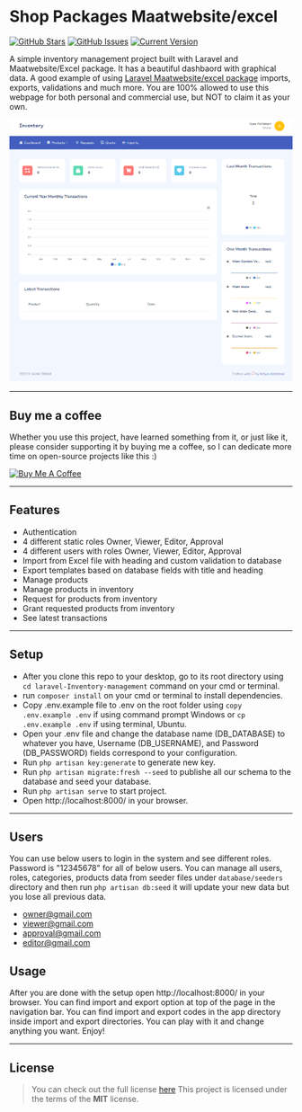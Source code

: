 # Shop Packages Maatwebsite/excel

[![GitHub Stars](https://img.shields.io/github/stars/IlyasKohistani/laravel-Inventory-management.svg)](https://github.com/IlyasKohistani/laravel-Inventory-management/stargazers) [![GitHub Issues](https://img.shields.io/github/issues/IlyasKohistani/laravel-Inventory-management.svg)](https://github.com/IlyasKohistani/laravel-Inventory-management/issues) [![Current Version](https://img.shields.io/badge/version-1.0.0-green.svg)](https://github.com/IlyasKohistani/laravel-Inventory-management)

A simple inventory management project built with Laravel and Maatwebsite/Excel package. It has a beautiful dashbaord with graphical data. A good example of using [Laravel Maatwebsite/excel package](https://laravel-excel.com/) imports, exports, validations and much more. You are 100% allowed to use this webpage for both personal and commercial use, but NOT to claim it as your own.

![Snapshot](https://github.com/IlyasKohistani/laravel-Inventory-management/blob/master/public/images/snapshot.png)

---

## Buy me a coffee

Whether you use this project, have learned something from it, or just like it, please consider supporting it by buying me a coffee, so I can dedicate more time on open-source projects like this :)

<a href="https://www.buymeacoffee.com/ilyaskohistani" target="_blank"><img src="https://www.buymeacoffee.com/assets/img/custom_images/orange_img.png" alt="Buy Me A Coffee" style="height: auto !important;width: auto !important;" ></a>

---

## Features

-   Authentication
-   4 different static roles Owner, Viewer, Editor, Approval
-   4 different users with roles Owner, Viewer, Editor, Approval
-   Import from Excel file with heading and custom validation to database
-   Export templates based on database fields with title and heading
-   Manage products
-   Manage products in inventory
-   Request for products from inventory
-   Grant requested products from inventory
-   See latest transactions

---

## Setup

-   After you clone this repo to your desktop, go to its root directory using `cd laravel-Inventory-management` command on your cmd or terminal.
-   run `composer install` on your cmd or terminal to install dependencies.
-   Copy .env.example file to .env on the root folder using `copy .env.example .env` if using command prompt Windows or `cp .env.example .env` if using terminal, Ubuntu.
-   Open your .env file and change the database name (DB_DATABASE) to whatever you have, Username (DB_USERNAME), and Password (DB_PASSWORD) fields correspond to your configuration.
-   Run `php artisan key:generate` to generate new key.
-   Run `php artisan migrate:fresh --seed` to publishe all our schema to the database and seed your database.
-   Run `php artisan serve` to start project.
-   Open http://localhost:8000/ in your browser.

---

## Users
You can use below users to login in the system and see different roles. Password is "12345678" for all of below users. You can manage all users, roles, categories, products data from seeder files under `database/seeders` directory and then run `php artisan db:seed` it will update your new data but you lose all previous data.

- owner@gmail.com
- viewer@gmail.com
- approval@gmail.com
- editor@gmail.com

## Usage

After you are done with the setup open http://localhost:8000/ in your browser. You can find import and export option at top of the page in the navigation bar. You can find import and export codes in the app directory inside import and export directories. You can play with it and change anything you want. Enjoy!

---

## License

> You can check out the full license [here](https://github.com/IlyasKohistani/laravel-Inventory-management/blob/master/LICENSE)
> This project is licensed under the terms of the **MIT** license.